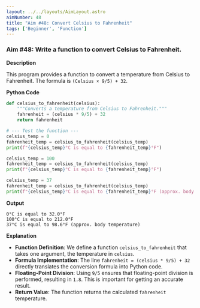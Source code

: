 ```yaml
---
layout: ../../layouts/AimLayout.astro
aimNumber: 48
title: "Aim #48: Convert Celsius to Fahrenheit"
tags: ['Beginner', 'Function']
---
```


### Aim #48: Write a function to convert Celsius to Fahrenheit.

**Description**

This program provides a function to convert a temperature from Celsius to Fahrenheit. The formula is `(Celsius × 9/5) + 32`.

**Python Code**

```python
def celsius_to_fahrenheit(celsius):
    """Converts a temperature from Celsius to Fahrenheit."""
    fahrenheit = (celsius * 9/5) + 32
    return fahrenheit

# --- Test the function ---
celsius_temp = 0
fahrenheit_temp = celsius_to_fahrenheit(celsius_temp)
print(f"{celsius_temp}°C is equal to {fahrenheit_temp}°F")

celsius_temp = 100
fahrenheit_temp = celsius_to_fahrenheit(celsius_temp)
print(f"{celsius_temp}°C is equal to {fahrenheit_temp}°F")

celsius_temp = 37
fahrenheit_temp = celsius_to_fahrenheit(celsius_temp)
print(f"{celsius_temp}°C is equal to {fahrenheit_temp}°F (approx. body temperature)")
```

**Output**

```text
0°C is equal to 32.0°F
100°C is equal to 212.0°F
37°C is equal to 98.6°F (approx. body temperature)
```

**Explanation**

- **Function Definition**: We define a function `celsius_to_fahrenheit` that takes one argument, the temperature in `celsius`.
- **Formula Implementation**: The line `fahrenheit = (celsius * 9/5) + 32` directly translates the conversion formula into Python code.
- **Floating-Point Division**: Using `9/5` ensures that floating-point division is performed, resulting in `1.8`. This is important for getting an accurate result.
- **Return Value**: The function returns the calculated `fahrenheit` temperature.
